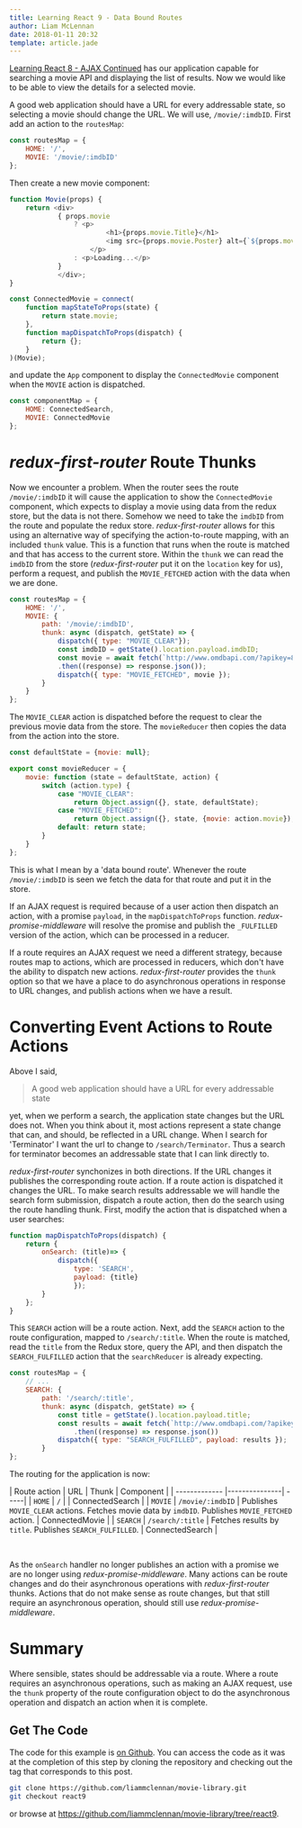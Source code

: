 ```yaml
---
title: Learning React 9 - Data Bound Routes
author: Liam McLennan
date: 2018-01-11 20:32
template: article.jade
---
```


[Learning React 8 - AJAX Continued](/articles/2018-01-10-react-8-ajax-continued/) has our application capable for searching a movie API and displaying the list of results. Now we would like to be able to view the details for a selected movie. 

A good web application should have a URL for every addressable state, so selecting a movie should change the URL. We will use, `/movie/:imdbID`. First add an action to the `routesMap`:

```javascript
const routesMap = { 
    HOME: '/',
    MOVIE: '/movie/:imdbID'
};
```

Then create a new movie component:

```javascript
function Movie(props) {
    return <div>
            { props.movie 
                ? <p>
                        <h1>{props.movie.Title}</h1>
                        <img src={props.movie.Poster} alt={`${props.movie.Title} poster`} />
                    </p>
                : <p>Loading...</p>
            }
            </div>;
}

const ConnectedMovie = connect(
    function mapStateToProps(state) {
        return state.movie;
    }, 
    function mapDispatchToProps(dispatch) {
        return {};
    }
)(Movie);
```

and update the `App` component to display the `ConnectedMovie` component when the `MOVIE` action is dispatched. 

```javascript
const componentMap = {
    HOME: ConnectedSearch,
    MOVIE: ConnectedMovie
};
```

*redux-first-router* Route Thunks
========

Now we encounter a problem. When the router sees the route `/movie/:imdbID` it will cause the application to show the `ConnectedMovie` component, which expects to display a movie using data from the redux store, but the data is not there. Somehow we need to take the `imdbID` from the route and populate the redux store. *redux-first-router* allows for this using an alternative way of specifying the action-to-route mapping, with an included `thunk` value. This is a function that runs when the route is matched and that has access to the current store. Within the `thunk` we can read the `imdbID` from the store (*redux-first-router* put it on the `location` key for us), perform a request, and publish the `MOVIE_FETCHED` action with the data when we are done. 

```javascript
const routesMap = { 
    HOME: '/',
    MOVIE: {
        path: '/movie/:imdbID',
        thunk: async (dispatch, getState) => {
            dispatch({ type: "MOVIE_CLEAR"});
            const imdbID = getState().location.payload.imdbID;
            const movie = await fetch(`http://www.omdbapi.com/?apikey=8e4dcdac&i=${imdbID}`)
            .then((response) => response.json());
            dispatch({ type: "MOVIE_FETCHED", movie });
        }
    }
};
```

The `MOVIE_CLEAR` action is dispatched before the request to clear the previous movie data from the store. The `movieReducer` then copies the data from the action into the store.

```javascript
const defaultState = {movie: null};

export const movieReducer = {
    movie: function (state = defaultState, action) {
        switch (action.type) {
            case "MOVIE_CLEAR": 
                return Object.assign({}, state, defaultState);
            case "MOVIE_FETCHED":
                return Object.assign({}, state, {movie: action.movie});
            default: return state;
        }
    }
};
```

This is what I mean by a 'data bound route'. Whenever the route `/movie/:imdbID` is seen we fetch the data for that route and put it in the store. 

If an AJAX request is required because of a user action then dispatch an action, with a promise `payload`, in the `mapDispatchToProps` function. *redux-promise-middleware* will resolve the promise and publish the `_FULFILLED` version of the action, which can be processed in a reducer. 

If a route requires an AJAX request we need a different strategy, because routes map to actions, which are processed in reducers, which don't have the ability to dispatch new actions. *redux-first-router* provides the `thunk` option so that we have a place to do asynchronous operations in response to URL changes, and publish actions when we have a result.

Converting Event Actions to Route Actions
=========================================

Above I said,

> A good web application should have a URL for every addressable state

yet, when we perform a search, the application state changes but the URL does not. When you think about it, most actions represent a state change that can, and should, be reflected in a URL change. When I search for 'Terminator' I want the url to change to `/search/Terminator`. Thus a search for terminator becomes an addressable state that I can link directly to.

*redux-first-router* synchonizes in both directions. If the URL changes it publishes the corresponding route action. If a route action is dispatched it changes the URL. To make search results addressable we will handle the search form submission, dispatch a route action, then do the search using the route handling thunk. First, modify the action that is dispatched when a user searches:

```javascript
function mapDispatchToProps(dispatch) {
    return {
        onSearch: (title)=> {
            dispatch({
                type: 'SEARCH',
                payload: {title}
                });
        } 
    };
}
```

This `SEARCH` action will be a route action. Next, add the `SEARCH` action to the route configuration, mapped to `/search/:title`. When the route is matched, read the `title` from the Redux store, query the API, and then dispatch the `SEARCH_FULFILLED` action that the `searchReducer` is already expecting. 

```javascript
const routesMap = { 
    // ...
    SEARCH: {
        path: '/search/:title',
        thunk: async (dispatch, getState) => {
            const title = getState().location.payload.title;
            const results = await fetch(`http://www.omdbapi.com/?apikey=8e4dcdac&s=${encodeURIComponent(title)}`)
                .then((response) => response.json())
            dispatch({ type: "SEARCH_FULFILLED", payload: results });
        }
};
```

The routing for the application is now:

| Route action  | URL           | Thunk | Component  |
| ------------- |---------------| -----|
| `HOME`      | `/` | | ConnectedSearch |
| `MOVIE`  | `/movie/:imdbID` | Publishes `MOVIE_CLEAR` actions. Fetches movie data by `imdbID`. Publishes `MOVIE_FETCHED` action. | ConnectedMovie |
| `SEARCH` | `/search/:title` | Fetches results by `title`. Publishes `SEARCH_FULFILLED`. | ConnectedSearch |

&nbsp;

As the `onSearch` handler no longer publishes an action with a promise we are no longer using *redux-promise-middleware*. Many actions can be route changes and do their asynchronous operations with *redux-first-router* thunks. Actions that do not make sense as route changes, but that still require an asynchronous operation, should still use *redux-promise-middleware*.

Summary
======

Where sensible, states should be addressable via a route. Where a route requires an asynchronous operations, such as making an AJAX request, use the `thunk` property of the route configuration object to do the asynchronous operation and dispatch an action when it is complete. 




Get The Code
------------

The code for this example is [on Github](https://github.com/liammclennan/movie-library). You can access the code as it was at the completion of this step by cloning the repository and checking out the tag that corresponds to this post. 

```bash
git clone https://github.com/liammclennan/movie-library.git
git checkout react9
```

or browse at https://github.com/liammclennan/movie-library/tree/react9.

